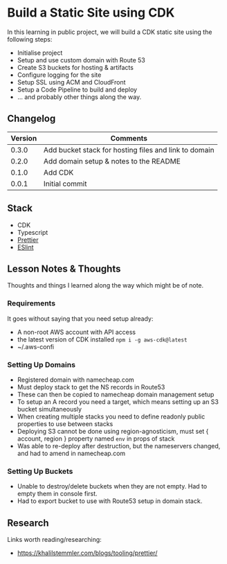 # Build a Static Site using CDK

In this learning in public project, we will build a CDK static site using the following steps:

- Initialise project
- Setup and use custom domain with Route 53
- Create S3 buckets for hosting & artifacts
- Configure logging for the site
- Setup SSL using ACM and CloudFront
- Setup a Code Pipeline to build and deploy
- ... and probably other things along the way.

## Changelog

| Version | Comments |
|---|---|
| 0.3.0 | Add bucket stack for hosting files and link to domain |
| 0.2.0 | Add domain setup & notes to the README |
| 0.1.0 | Add CDK |
| 0.0.1 | Initial commit |

## Stack

- CDK
- Typescript
- [Prettier](https://prettier.io/)
- [ESlint](https://eslint.org/)

## Lesson Notes & Thoughts

Thoughts and things I learned along the way which might be of note.

### Requirements
It goes without saying that you need setup already:

- A non-root AWS account with API access
- the latest version of CDK installed `npm i -g aws-cdk@latest`
- ~/.aws-confi

### Setting Up Domains

- Registered domain with namecheap.com
- Must deploy stack to get the NS records in Route53
- These can then be copied to namecheap domain management setup
- To setup an A record you need a target, which means setting up an S3 bucket simultaneously
- When creating multiple stacks you need to define readonly public properties to use between stacks
- Deploying S3 cannot be done using region-agnosticism, must set { account, region } property named `env` in props of stack
- Was able to re-deploy after destruction, but the nameservers changed, and had to amend in namecheap.com

### Setting Up Buckets

- Unable to destroy/delete buckets when they are not empty.  Had to empty them in console first.
- Had to export bucket to use with Route53 setup in domain stack.


## Research

Links worth reading/researching:

- https://khalilstemmler.com/blogs/tooling/prettier/
